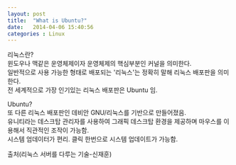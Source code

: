 ```yaml
---
layout: post
title:  "What is Ubuntu?"
date:   2014-04-06 15:40:56
categories : Linux
---
```


<span class="evidence">리눅스란?</span>  
윈도우나 맥같은 운영체제이자 운영체제의 핵심부분인 커널을 의미한다.  
일반적으로 사용 가능한 형태로 배포되는 '리눅스'는 정확히 말해 리눅스 배포판을 의미한다.  
전 세계적으로 가장 인기있는 리눅스 배포판은 Ubuntu 임.  

<span class="evidence">Ubuntu?</span>  
또 다른 리눅스 배포판인 데비안 GNU/리눅스를 기반으로 만들어졌음.  
유니티라는 데스크탑 관리자를 사용하여 그래픽 데스크탑 환경을 제공하며 마우스를 이용해서 직관적인 조작이 가능함.  
시스템 엄데이터가 편리. 클릭 한번으로 시스템 업데이트가 가능함.  
  
  
  
출처(리눅스 서버를 다루는 기술-신재훈)
